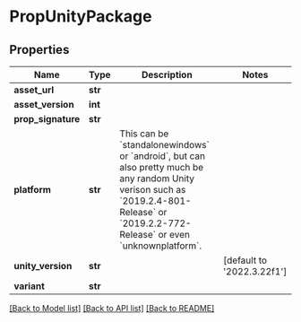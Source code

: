 # PropUnityPackage



## Properties
Name | Type | Description | Notes
------------ | ------------- | ------------- | -------------
**asset_url** | **str** |  | 
**asset_version** | **int** |  | 
**prop_signature** | **str** |  | 
**platform** | **str** | This can be &#x60;standalonewindows&#x60; or &#x60;android&#x60;, but can also pretty much be any random Unity verison such as &#x60;2019.2.4-801-Release&#x60; or &#x60;2019.2.2-772-Release&#x60; or even &#x60;unknownplatform&#x60;. | 
**unity_version** | **str** |  | [default to '2022.3.22f1']
**variant** | **str** |  | 

[[Back to Model list]](../README.md#documentation-for-models) [[Back to API list]](../README.md#documentation-for-api-endpoints) [[Back to README]](../README.md)


